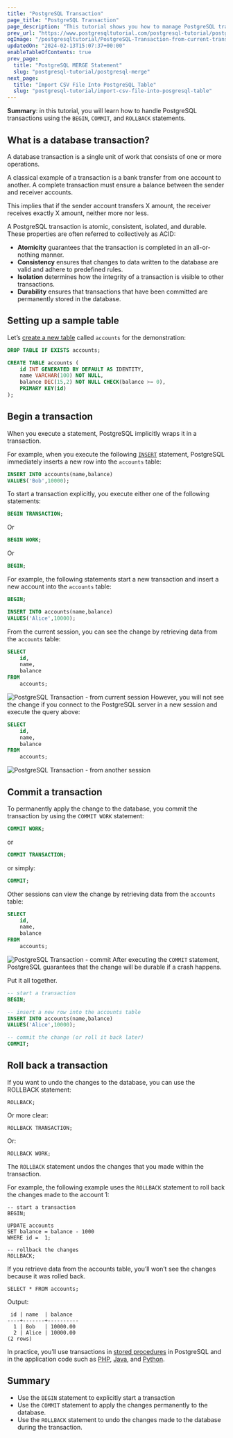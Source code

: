 ```yaml
---
title: "PostgreSQL Transaction"
page_title: "PostgreSQL Transaction"
page_description: "This tutorial shows you how to manage PostgreSQL transactions using the BEGIN, COMMIT, and ROLLBACK statements."
prev_url: "https://www.postgresqltutorial.com/postgresql-tutorial/postgresql-transaction/"
ogImage: "/postgresqltutorial/PostgreSQL-Transaction-from-current-transaction.png"
updatedOn: "2024-02-13T15:07:37+00:00"
enableTableOfContents: true
prev_page: 
  title: "PostgreSQL MERGE Statement"
  slug: "postgresql-tutorial/postgresql-merge"
next_page: 
  title: "Import CSV File Into PostgreSQL Table"
  slug: "postgresql-tutorial/import-csv-file-into-posgresql-table"
---
```





**Summary**: in this tutorial, you will learn how to handle PostgreSQL transactions using the `BEGIN`, `COMMIT`, and `ROLLBACK` statements.


## What is a database transaction?

A database transaction is a single unit of work that consists of one or more operations.

A classical example of a transaction is a bank transfer from one account to another. A complete transaction must ensure a balance between the sender and receiver accounts.

This implies that if the sender account transfers X amount, the receiver receives exactly X amount, neither more nor less.

A PostgreSQL transaction is atomic, consistent, isolated, and durable. These properties are often referred to collectively as ACID:

* **Atomicity** guarantees that the transaction is completed in an all\-or\-nothing manner.
* **Consistency** ensures that changes to data written to the database are valid and adhere to predefined rules.
* **Isolation** determines how the integrity of a transaction is visible to other transactions.
* **Durability** ensures that transactions that have been committed are permanently stored in the database.


## Setting up a sample table

Let’s [create a new table](postgresql-create-table) called `accounts` for the demonstration:


```sql
DROP TABLE IF EXISTS accounts;

CREATE TABLE accounts (
    id INT GENERATED BY DEFAULT AS IDENTITY,
    name VARCHAR(100) NOT NULL,
    balance DEC(15,2) NOT NULL CHECK(balance >= 0),
    PRIMARY KEY(id)
);
```

## Begin a transaction

When you execute a statement, PostgreSQL implicitly wraps it in a transaction.

For example, when you execute the following [`INSERT`](postgresql-insert) statement, PostgreSQL immediately inserts a new row into the `accounts` table:


```sql
INSERT INTO accounts(name,balance)
VALUES('Bob',10000);
```
To start a transaction explicitly, you execute either one of the following statements:


```sql
BEGIN TRANSACTION;
```
Or


```sql
BEGIN WORK;
```
Or


```sql
BEGIN;
```
For example, the following statements start a new transaction and insert a new account into the `accounts` table:


```sql
BEGIN;

INSERT INTO accounts(name,balance)
VALUES('Alice',10000);
```
From the current session, you can see the change by retrieving data from the `accounts` table:


```sql
SELECT 
    id,
    name,
    balance
FROM 
    accounts;
```

![PostgreSQL Transaction - from current session](/postgresqltutorial/PostgreSQL-Transaction-from-current-transaction.png)
However, you will not see the change if you connect to the PostgreSQL server in a new session and execute the query above:


```sql
SELECT 
    id,
    name,
    balance
FROM 
    accounts;
```

![PostgreSQL Transaction - from another session](/postgresqltutorial/PostgreSQL-Transaction-from-another-transaction.png)

## Commit a transaction

To permanently apply the change to the database, you commit the transaction by using the `COMMIT WORK` statement:


```sql
COMMIT WORK;
```
or


```sql
COMMIT TRANSACTION;
```
or simply:


```sql
COMMIT;
```
Other sessions can view the change by retrieving data from the `accounts` table:


```sql
SELECT 
    id,
    name,
    balance
FROM 
    accounts;
```

![PostgreSQL Transaction - commit](/postgresqltutorial/PostgreSQL-Transaction-from-current-transaction.png)
After executing the `COMMIT` statement, PostgreSQL guarantees that the change will be durable if a crash happens.

Put it all together.


```sql
-- start a transaction
BEGIN;

-- insert a new row into the accounts table
INSERT INTO accounts(name,balance)
VALUES('Alice',10000);

-- commit the change (or roll it back later)
COMMIT;
```

## Roll back a transaction

If you want to undo the changes to the database, you can use the ROLLBACK statement:


```
ROLLBACK;
```
Or more clear:


```
ROLLBACK TRANSACTION;
```
Or:


```
ROLLBACK WORK;
```
The `ROLLBACK` statement undos the changes that you made within the transaction.

For example, the following example uses the `ROLLBACK` statement to roll back the changes made to the account 1:


```
-- start a transaction
BEGIN;

UPDATE accounts
SET balance = balance - 1000
WHERE id =  1;

-- rollback the changes
ROLLBACK;
```
If you retrieve data from the accounts table, you’ll won’t see the changes because it was rolled back.


```
SELECT * FROM accounts;
```
Output:


```
 id | name  | balance
----+-------+----------
  1 | Bob   | 10000.00
  2 | Alice | 10000.00
(2 rows)
```
In practice, you’ll use transactions in [stored procedures](../postgresql-plpgsql/postgresql-create-procedure) in PostgreSQL and in the application code such as [PHP](../postgresql-php/transaction), [Java](../postgresql-jdbc/transaction), and [Python](../postgresql-python/transaction).


## Summary

* Use the `BEGIN` statement to explicitly start a transaction
* Use the `COMMIT` statement to apply the changes permanently to the database.
* Use the `ROLLBACK` statement to undo the changes made to the database during the transaction.

